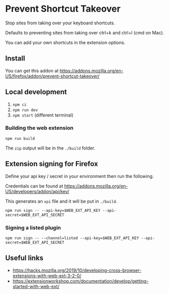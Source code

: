 # Prevent Shortcut Takeover

Stop sites from taking over your keyboard shortcuts.

Defaults to preventing sites from taking over ctrl+k and ctrl+l (cmd on Mac).

You can add your own shortcuts in the extension options.

## Install

You can get this addon at https://addons.mozilla.org/en-US/firefox/addon/prevent-shortcut-takeover/

## Local development

1. `npm ci`
1. `npm run dev`
1. `npm start` (different terminal)

### Building the web extension

```shell
npm run build
```

The `zip` output will be in the `./build` folder.

## Extension signing for Firefox

Define your api key / secret in your environment then run the following.

Credentials can be found at https://addons.mozilla.org/en-US/developers/addon/api/key/

This generates an `xpi` file and it will be put in `./build`.

```shell
npm run sign -- --api-key=$WEB_EXT_API_KEY --api-secret=$WEB_EXT_API_SECRET
```

### Signing a listed plugin

```shell
npm run sign -- --channel=listed --api-key=$WEB_EXT_API_KEY --api-secret=$WEB_EXT_API_SECRET
```

## Useful links

- https://hacks.mozilla.org/2019/10/developing-cross-browser-extensions-with-web-ext-3-2-0/
- https://extensionworkshop.com/documentation/develop/getting-started-with-web-ext/
